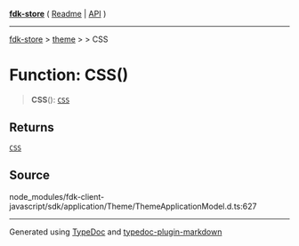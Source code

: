 [**fdk-store**](../../../README.md) ( [Readme](../../../README.md) \| [API](../../../API.md) )

---

[fdk-store](../../../API.md) > [theme](../../README.md) > [<internal>](../README.md) > CSS

# Function: CSS()

> **CSS**(): [`CSS`](../type-aliases/type-alias.CSS.md)

## Returns

[`CSS`](../type-aliases/type-alias.CSS.md)

## Source

node_modules/fdk-client-javascript/sdk/application/Theme/ThemeApplicationModel.d.ts:627

---

Generated using [TypeDoc](https://typedoc.org/) and [typedoc-plugin-markdown](https://www.npmjs.com/package/typedoc-plugin-markdown)
